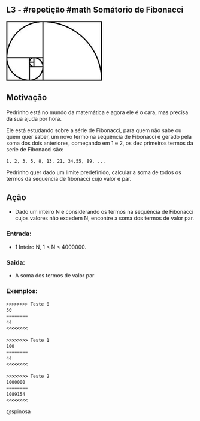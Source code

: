## L3 - #repetição #math Somátorio de Fibonacci

![](capa.png)

Motivação
---------

Pedrinho está no mundo da matemática e agora ele é o cara, mas precisa
da sua ajuda por hora.

Ele está estudando sobre a série de Fibonacci, para quem não sabe ou
quem quer saber, um novo termo na sequência de Fibonacci é gerado pela soma dos dois anteriores, começando em 1 e 2, os dez primeiros termos da serie de Fibonacci são:

```
1, 2, 3, 5, 8, 13, 21, 34,55, 89, ...
```

Pedrinho quer dado um limite predefinido, calcular a soma de todos os
termos da sequencia de fibonacci cujo valor é par.

## Ação

-   Dado um inteiro N e considerando os termos na sequência de 
Fibonacci cujos valores não excedem N, encontre a soma dos termos de
valor par.

### Entrada:

-   1 Inteiro N, 1 \< N \< 4000000.

### Saida:

-   A soma dos termos de valor par

### Exemplos:

```
>>>>>>>> Teste 0
50
========
44
<<<<<<<<

>>>>>>>> Teste 1
100
========
44
<<<<<<<<

>>>>>>>> Teste 2
1000000
========
1089154
<<<<<<<<
```

@spinosa